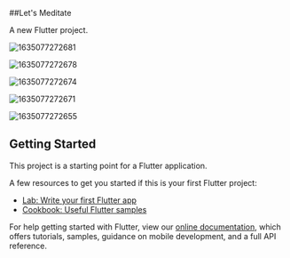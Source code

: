 ##Let's Meditate

A new Flutter project.

![1635077272681](https://user-images.githubusercontent.com/93077660/138593554-d61c0eab-0f76-44c6-b99d-3b73198bb091.jpg)


![1635077272678](https://user-images.githubusercontent.com/93077660/138593667-8a16e5e1-684f-45a0-8df3-fc68884714e6.jpg)

![1635077272674](https://user-images.githubusercontent.com/93077660/138593714-e7481b4e-8c91-4204-ac76-4d185e674ada.jpg)


![1635077272671](https://user-images.githubusercontent.com/93077660/138593780-48f1c65a-ae5b-4e56-bdc0-d2348e7c5d80.jpg)


![1635077272655](https://user-images.githubusercontent.com/93077660/138593914-7edae6d8-fa31-4ef7-8809-0c5e16ed2ba4.jpg)

## Getting Started

This project is a starting point for a Flutter application.

A few resources to get you started if this is your first Flutter project:

- [Lab: Write your first Flutter app](https://flutter.dev/docs/get-started/codelab)
- [Cookbook: Useful Flutter samples](https://flutter.dev/docs/cookbook)

For help getting started with Flutter, view our
[online documentation](https://flutter.dev/docs), which offers tutorials,
samples, guidance on mobile development, and a full API reference.
